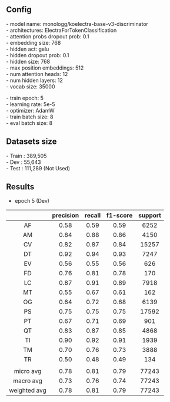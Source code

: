 ## Config

  \- model name: monologg/koelectra-base-v3-discriminator  
  \- architectures: ElectraForTokenClassification  
  \- attention probs dropout prob: 0.1  
  \- embedding size: 768  
  \- hidden act: gelu  
  \- hidden dropout prob: 0.1  
  \- hidden size: 768  
  \- max position embeddings: 512  
  \- num attention heads: 12  
  \- num hidden layers: 12  
  \- vocab size: 35000  
  
  \- train epoch: 5    
  \- learning rate: 5e-5  
  \- optimizer: AdamW  
  \- train batch size: 8  
  \- eval batch size: 8  
  
## Datasets size
  \- Train : 389,505  
  \- Dev : 55,643  
  \- Test : 111,289 (Not Used)  
  
## Results
  
  - epoch 5 (Dev)
  
|           | precision | recall  | f1-score  | support |
| :-------: | :-------: | :-----: | :-------: | :-----: |
| AF        |  0.58     | 0.59    | 0.59      | 6252    |
| AM        |  0.84     | 0.88    | 0.86      | 4150    |
| CV        |  0.82     | 0.87    | 0.84      | 15257   |
| DT        |  0.92     | 0.94    | 0.93      | 7247    |
| EV        |  0.56     | 0.55    | 0.56      | 626     |
| FD        |  0.76     | 0.81    | 0.78      | 170     |
| LC        |  0.87     | 0.91    | 0.89      | 7918    |
| MT        |  0.55     | 0.67    | 0.61      | 162     |
| OG        |  0.64     | 0.72    | 0.68      | 6139    |
| PS        |  0.75     | 0.75    | 0.75      | 17592   |
| PT        |  0.67     | 0.71    | 0.69      | 901     |
| QT        |  0.83     | 0.87    | 0.85      | 4868    |
| TI        |  0.90     | 0.92    | 0.91      | 1939    |
| TM        |  0.70     | 0.76    | 0.73      | 3888    |
| TR        |  0.50     | 0.48    | 0.49      | 134     |
|           |           |         |           |         |
| micro avg | 0.78      | 0.81    | 0.79      | 77243   |
| macro avg | 0.73      | 0.76    | 0.74      | 77243   |
| weighted avg | 0.78   | 0.81    | 0.79      | 77243   |

